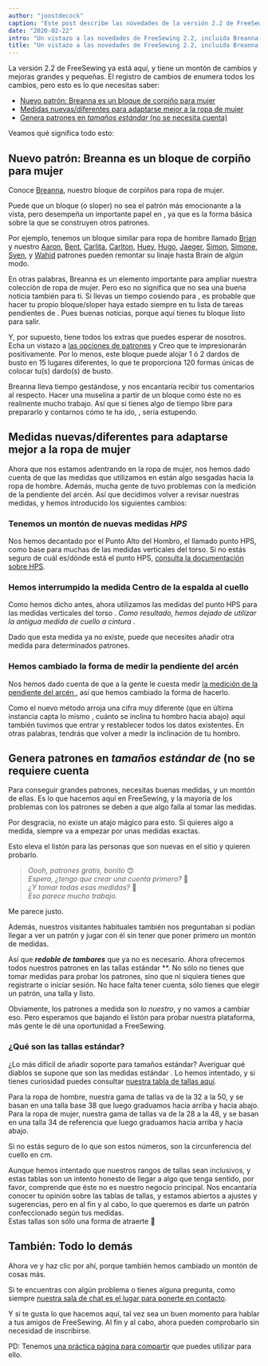 ```yaml
---
author: "joostdecock"
caption: "Este post describe las novedades de la versión 2.2 de FreeSewing"
date: "2020-02-22"
intro: "Un vistazo a las novedades de FreeSewing 2.2, incluida Breanna, nuestro bloque de corpiño para ropa de mujer"
title: "Un vistazo a las novedades de FreeSewing 2.2, incluida Breanna, nuestro bloque de corpiño para ropa de mujer"
---
```


La versión 2.2 de FreeSewing ya está aquí, y tiene un montón de cambios y mejoras grandes y pequeñas. El registro de cambios de [](https://github.com/freesewing/freesewing/blob/develop/CHANGELOG.md) enumera todos los cambios, pero esto es lo que necesitas saber:

 - [Nuevo patrón: Breanna es un bloque de corpiño para mujer](#new-pattern-breanna-is-a-bodice-block-for-womenswear)
 - [Medidas nuevas/diferentes para adaptarse mejor a la ropa de mujer](#newdifferent-measurements-to-better-suit-womenswear)
 - [Genera patrones en *tamaños estándar* (no se necesita cuenta)](#generate-patterns-in-standard-sizes-no-account-required)

Veamos qué significa todo esto:

## Nuevo patrón: Breanna es un bloque de corpiño para mujer

<Linedrawing pattern="breanna" />

Conoce [Breanna](/designs/breanna/), nuestro bloque de corpiños para ropa de mujer.

Puede que un bloque (o sloper) no sea el patrón más emocionante a la vista, pero desempeña un importante papel en , ya que es la forma básica sobre la que se construyen otros patrones.

Por ejemplo, tenemos un bloque similar para ropa de hombre llamado [Brian](/designs/brian/) y nuestro [Aaron](/designs/aaron/), [Bent](/designs/bent/), [Carlita](/designs/carlita/), [Carlton](/designs/carlton/), [Huey](/designs/huey/), [Hugo](/designs/hugo/), [Jaeger](/designs/jaeger/), [Simon](/designs/simon/), [Simone](/designs/simone/), [Sven](/designs/sven/), y [Wahid](/designs/wahid/) patrones pueden remontar su linaje hasta Brain de algún modo.

En otras palabras, Breanna es un elemento importante para ampliar nuestra colección de ropa de mujer. Pero eso no significa que no sea una buena noticia también para ti. Si llevas un tiempo cosiendo para , es probable que hacer tu propio bloque/sloper haya estado siempre en tu lista de tareas pendientes de . Pues buenas noticias, porque aquí tienes tu bloque listo para salir.

Y, por supuesto, tiene todos los extras que puedes esperar de nosotros. Echa un vistazo a [las opciones de patrones](/docs/designs/breanna/options/) y Creo que te impresionarán positivamente. Por lo menos, este bloque puede alojar 1 ó 2 dardos de busto en 15 lugares diferentes, lo que te proporciona 120 formas únicas de colocar tu(s) dardo(s) de busto.

Breanna lleva tiempo gestándose, y nos encantaría recibir tus comentarios al respecto. Hacer una muselina a partir de un bloque como éste no es realmente mucho trabajo. Así que si tienes algo de tiempo libre para prepararlo y contarnos cómo te ha ido, , sería estupendo.


## Medidas nuevas/diferentes para adaptarse mejor a la ropa de mujer

Ahora que nos estamos adentrando en la ropa de mujer, nos hemos dado cuenta de que las medidas que utilizamos en están algo sesgadas hacia la ropa de hombre. Además, mucha gente de tuvo problemas con la medición de la pendiente del arcén. Así que decidimos volver a revisar nuestras medidas, y hemos introducido los siguientes cambios:

### Tenemos un montón de nuevas medidas *HPS*

Nos hemos decantado por el Punto Alto del Hombro, el llamado punto HPS, como base para muchas de las medidas verticales del torso. Si no estás seguro de cuál es/dónde está el punto HPS, [consulta la documentación sobre HPS](/docs/measurements/hps/).

### Hemos interrumpido la medida Centro de la espalda al cuello

Como hemos dicho antes, ahora utilizamos las medidas del punto HPS para las medidas verticales del torso . *Como resultado, hemos dejado de utilizar la antigua medida de cuello a cintura* .

Dado que esta medida ya no existe, puede que necesites añadir otra medida para determinados patrones.

### Hemos cambiado la forma de medir la pendiente del arcén

Nos hemos dado cuenta de que a la gente le cuesta medir [la medición de la pendiente del arcén ](/docs/measurements/shoulderslope) , así que hemos cambiado la forma de hacerlo.

Como el nuevo método arroja una cifra muy diferente (que en última instancia capta lo mismo , cuánto se inclina tu hombro hacia abajo) aquí también tuvimos que entrar y restablecer todos los datos existentes. En otras palabras, tendrás que volver a medir la inclinación de tu hombro.

## Genera patrones en *tamaños estándar de* (no se requiere cuenta

Para conseguir grandes patrones, necesitas buenas medidas, y un montón de ellas. Es lo que hacemos aquí en FreeSewing, y la mayoría de los problemas con los patrones se deben a que algo falla al tomar las medidas.

Por desgracia, no existe un atajo mágico para esto. Si quieres algo a medida, siempre va a empezar por unas medidas exactas.

Esto eleva el listón para las personas que son nuevas en el sitio y quieren probarlo.

> *Oooh, patrones gratis, bonito* 😍  
> *Espera, ¿tengo que crear una cuenta primero?* 🤔  
> *¿Y tomar todas esas medidas?* 😬  
> *Eso parece mucho trabajo.*

Me parece justo.

Además, nuestros visitantes habituales también nos preguntaban si podían llegar a ver un patrón y jugar con él sin tener que poner primero un montón de medidas.

Así que __*redoble de tambores*__ que ya no es necesario. Ahora ofrecemos todos nuestros patrones en las tallas estándar **. No sólo no tienes que tomar medidas para probar los patrones, sino que ni siquiera tienes que registrarte o iniciar sesión. No hace falta tener cuenta, sólo tienes que elegir un patrón, una talla y listo.

Obviamente, los patrones a medida son *lo nuestro*, y no vamos a cambiar eso. Pero esperamos que bajando el listón para probar nuestra plataforma, más gente le dé una oportunidad a FreeSewing.

### ¿Qué son las tallas estándar?

¿Lo más difícil de añadir soporte para tamaños estándar? Averiguar qué diablos se supone que son las medidas estándar . Lo hemos intentado, y si tienes curiosidad puedes consultar [ nuestra tabla de tallas aquí](/sizes/).

Para la ropa de hombre, nuestra gama de tallas va de la 32 a la 50, y se basan en una talla base 38 que luego graduamos hacia arriba y hacia abajo.  
Para la ropa de mujer, nuestra gama de tallas va de la 28 a la 48, y se basan en una talla 34 de referencia que luego graduamos hacia arriba y hacia abajo.

<Note>

Si no estás seguro de lo que son estos números, son la circunferencia del cuello en cm.

</Note>

Aunque hemos intentado que nuestros rangos de tallas sean inclusivos, y estas tablas son un intento honesto de llegar a algo que tenga sentido, por favor, comprende que éste no es nuestro negocio principal. Nos encantaría conocer tu opinión sobre las tablas de tallas, y estamos abiertos a ajustes y sugerencias, pero en al fin y al cabo, lo que queremos es darte un patrón confeccionado según tus medidas.  
Estas tallas son sólo una forma de atraerte 🤫


## También: Todo lo demás

Ahora ve y haz clic por ahí, porque también hemos cambiado un montón de cosas más.

Si te encuentras con algún problema o tienes alguna pregunta, como siempre [nuestra sala de chat es el lugar para ponerte en contacto](https://discord.freesewing.org/).

Y si te gusta lo que hacemos aquí, tal vez sea un buen momento para hablar a tus amigos de FreeSewing. Al fin y al cabo, ahora pueden comprobarlo sin necesidad de inscribirse.

PD: Tenemos [una práctica página para compartir](/share/) que puedes utilizar para ello.



